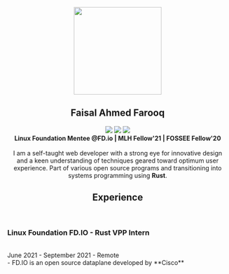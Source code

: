 <p align="center">
<img src="https://i.imgur.com/anSYWxV.png" width=200px height=200px>
<h2 align="center"> Faisal Ahmed Farooq </h2>
<p>
<p align="center">
  <a href="https://twitter.com/Felixfaisal46"><img src="https://img.shields.io/twitter/follow/Felixfaisal46?style=for-the-badge&logo=twitter&color=blue"></a>
  <a href="https://www.linkedin.com/in/faisal-ahmed-farooq-6395a0174/"><img src="https://img.shields.io/badge/-faisalahmedfarooq-blue?style=for-the-badge&logo=Linkedin&logoColor=white&link=https://www.linkedin.com/in/faisalahmedfarooq/"></a>
  <a href="https://github.com/felixfaisal"><img src="https://img.shields.io/github/followers/felixfaisal?label=follow&color=white&style=for-the-badge&logo=github"></a><br>  
<b>Linux Foundation Mentee @FD.io | MLH Fellow'21 | FOSSEE Fellow'20 </b> <br><br>
I am a self-taught web developer
with a strong eye for innovative
design and a keen understanding
of techniques geared toward
optimum user experience. Part of various open source programs and transitioning into systems programming using <b>Rust</b>. 
</p>

<h2 align="center">Experience</h2><br>

<h3>Linux Foundation FD.IO - Rust VPP Intern</h3><br>
June 2021 - September 2021 - Remote<br>
- FD.IO is an open source dataplane developed by **Cisco** 
